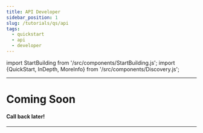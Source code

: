 ```yaml
---
title: API Developer
sidebar_position: 1
slug: /tutorials/qs/api
tags:
  - quickstart
  - api
  - developer
---
```

import StartBuilding from '/src/components/StartBuilding.js';
import {QuickStart, InDepth, MoreInfo} from '/src/components/Discovery.js';

<QuickStart text="This quickstart track will help you learn the OpenDataDSL API's and build your own applications." />

---

# Coming Soon
#### Call back later!

---

<StartBuilding />
